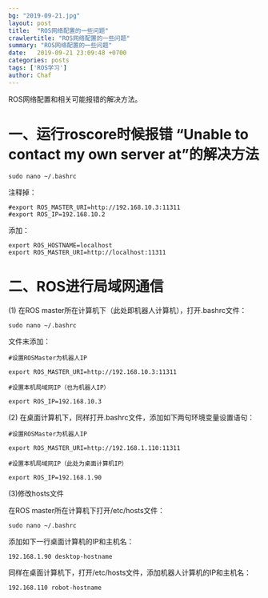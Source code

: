 ```yaml
---
bg: "2019-09-21.jpg"
layout: post
title:  "ROS网络配置的一些问题"
crawlertitle: "ROS网络配置的一些问题"
summary: "ROS网络配置的一些问题"
date:   2019-09-21 23:09:48 +0700
categories: posts
tags: ['ROS学习']
author: Chaf
---
```


ROS网络配置和相关可能报错的解决方法。

# 一、运行roscore时候报错 “Unable to contact my own server at”的解决方法

```shell
sudo nano ~/.bashrc
```

注释掉：

```shell
#export ROS_MASTER_URI=http://192.168.10.3:11311
#export ROS_IP=192.168.10.2
```

添加：

```shell
export ROS_HOSTNAME=localhost
export ROS_MASTER_URI=http://localhost:11311
```

# 二、ROS进行局域网通信

(1) 在ROS master所在计算机下（此处即机器人计算机），打开.bashrc文件：

```shell
sudo nano ~/.bashrc
```

文件末添加：

```shell
#设置ROSMaster为机器人IP

export ROS_MASTER_URI=http://192.168.10.3:11311

#设置本机局域网IP（也为机器人IP）

export ROS_IP=192.168.10.3
```

(2) 在桌面计算机下，同样打开.bashrc文件，添加如下两句环境变量设置语句：

```shell
#设置ROSMaster为机器人IP

export ROS_MASTER_URI=http://192.168.1.110:11311

#设置本机局域网IP（此处为桌面计算机IP）

export ROS_IP=192.168.1.90
```

(3)修改hosts文件

在ROS master所在计算机下打开/etc/hosts文件：

```shell
sudo nano ~/.bashrc
```

添加如下一行桌面计算机的IP和主机名：

```shell
192.168.1.90 desktop-hostname
```

同样在桌面计算机下，打开/etc/hosts文件，添加机器人计算机的IP和主机名：

```shell
192.168.110 robot-hostname
```



